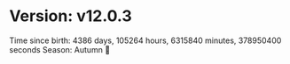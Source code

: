 # Version: v12.0.3
Time since birth: 4386 days, 105264 hours, 6315840 minutes, 378950400 seconds
Season: Autumn 🍁

